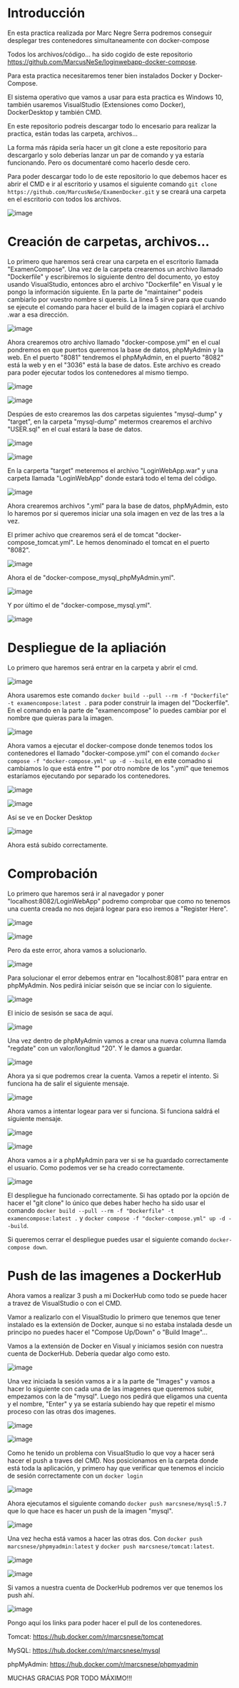 # Introducción

En esta practica realizada por Marc Negre Serra podremos conseguir desplegar tres contenedores simultaneamente con docker-compose

Todos los archivos/código...  ha sido cogido de este repositorio https://github.com/MarcusNeSe/loginwebapp-docker-compose.

Para esta practica necesitaremos tener bien instalados Docker y Docker-Compose.

El sistema operativo que vamos a usar para esta practica es Windows 10, también usaremos VisualStudio (Extensiones como Docker), DockerDesktop y también CMD.

En este repositorio podreis descargar todo lo encesario para realizar la practica, están todas las carpeta, archivos...

La forma más rápida sería hacer un git clone a este repositorio para descargarlo y solo deberías lanzar un par de comando y ya estaría funcionando. Pero os documentaré como hacerlo desde cero.

Para poder descargar todo lo de este repositorio lo que debemos hacer es abrir el CMD e ir al escritorio y usamos el siguiente comando `git clone https://github.com/MarcusNeSe/ExamenDocker.git` y se creará una carpeta en el escritorio con todos los archivos.

![image](https://user-images.githubusercontent.com/101186662/173107829-ce77a140-f994-42df-89cc-d897c4d04d77.png)

# Creación de carpetas, archivos...

Lo primero que haremos será crear una carpeta en el escritorio llamada "ExamenCompose". Una vez de la carpeta crearemos un archivo llamado "Dockerfile" y escribiremos lo siguiente dentro del documento, yo estoy usando VisualStudio, entonces abro el archivo "Dockerfile" en Visual y le pongo la información siguiente. En la parte de "maintainer" podeis cambiarlo por vuestro nombre si quereis. La linea 5 sirve para que cuando se ejecute el comando para hacer el build de la imagen copiará el archivo .war a esa dirección.

![image](https://user-images.githubusercontent.com/101186662/173087285-dae56fd2-b141-43dc-9aab-46a608dec8fb.png)

Ahora crearemos otro archivo llamado "docker-compose.yml" en el cual pondremos en que puertos queremos la base de datos, phpMyAdmin y la web. En el puerto "8081" tendremos el phpMyAdmin, en el puerto "8082" está la web y en el "3036" está la base de datos. Este archivo es creado para poder ejecutar todos los contenedores al mismo tiempo.

![image](https://user-images.githubusercontent.com/101186662/173083514-063602cf-12a6-474c-9009-d8cf63c3ea99.png)

![image](https://user-images.githubusercontent.com/101186662/173083818-a3a304b3-3c02-4138-894d-035713d65d86.png)

Despúes de esto crearemos las dos carpetas siguientes "mysql-dump" y "target", en la carpeta "mysql-dump" metermos crearemos el archivo "USER.sql" en el cual estará la base de datos.

![image](https://user-images.githubusercontent.com/101186662/173084149-1d14b886-2d2e-4a51-b9ca-dbfb54bcd266.png)

![image](https://user-images.githubusercontent.com/101186662/173084219-d9b73359-7afc-42f8-810c-eabdae0aaeb1.png)

En la carperta "target" meteremos el archivo "LoginWebApp.war" y una carpeta llamada "LoginWebApp" donde estará todo el tema del código.

![image](https://user-images.githubusercontent.com/101186662/173084857-136b9f21-40bc-4273-a24c-d2571f0c1c86.png)

Ahora crearemos archivos ".yml" para la base de datos, phpMyAdmin, esto lo haremos por si queremos iniciar una sola imagen en vez de las tres a la vez.

El primer achivo que crearemos será el de tomcat "docker-compose_tomcat.yml". Le hemos denominado el tomcat en el puerto "8082".

![image](https://user-images.githubusercontent.com/101186662/173085719-d5fa6118-74bb-4eca-9a47-2b1e1f8e1da4.png)

Ahora el de "docker-compose_mysql_phpMyAdmin.yml".

![image](https://user-images.githubusercontent.com/101186662/173086001-14c463eb-e89a-4532-80b7-c6d556cfcb38.png)

Y por último el de "docker-compose_mysql.yml".

![image](https://user-images.githubusercontent.com/101186662/173086154-32bfafad-98a2-4ffb-85d5-07c7628bd152.png)

# Despliegue de la apliación

Lo primero que haremos será entrar en la carpeta y abrir el cmd.

![image](https://user-images.githubusercontent.com/101186662/173086938-ed1e5844-d419-4edf-ab6b-f60045c5917a.png)

Ahora usaremos este comando `docker build --pull --rm -f "Dockerfile" -t examencompose:latest .` para poder construir la imagen del "Dockerfile". En el comando en la parte de "examencompose" lo puedes cambiar por el nombre que quieras para la imagen.

![image](https://user-images.githubusercontent.com/101186662/173087388-031d3479-f699-4ccc-bb5c-ce35dae43d7b.png)

Ahora vamos a ejecutar el docker-compose donde tenemos todos los contenedores el llamado "docker-compose.yml" con el comando `docker compose -f "docker-compose.yml" up -d --build`, en este comadno si cambiamos lo que está entre "" por otro nombre de los ".yml" que tenemos estaríamos ejecutando por separado los contenedores.

![image](https://user-images.githubusercontent.com/101186662/173088879-5e4696f4-feb6-49c6-afa4-a14091a7812d.png)

![image](https://user-images.githubusercontent.com/101186662/173088917-e9dc08c0-ffb8-42f0-911e-f1f831bf3a1c.png)

Así se ve en Docker Desktop

![image](https://user-images.githubusercontent.com/101186662/173111871-8c984ec9-e15c-434e-aaf9-d59e6d89d3a9.png)

Ahora está subido correctamente.

# Comprobación

Lo primero que haremos será ir al navegador y poner "localhost:8082/LoginWebApp" podremo comprobar que como no tenemos una cuenta creada no nos dejará logear para eso iremos a "Register Here".

![image](https://user-images.githubusercontent.com/101186662/173090491-0f93b7d0-c8d6-4055-afe3-4ff1f2a70828.png)

![image](https://user-images.githubusercontent.com/101186662/173090539-2f0a3405-690d-4873-9bc1-05daf710883f.png)

Pero da este error, ahora vamos a solucionarlo.

![image](https://user-images.githubusercontent.com/101186662/173090586-a209831e-3274-4df8-a763-1c3a3bb8a62a.png)

Para solucionar el error debemos entrar en "localhost:8081" para entrar en phpMyAdmin. Nos pedirá iniciar seisón que se inciar con lo siguiente.

![image](https://user-images.githubusercontent.com/101186662/173091136-9acfbf8a-e46a-4186-a23d-92f493ef9840.png)

El inicio de sesisón se saca de aquí.

![image](https://user-images.githubusercontent.com/101186662/173091077-2d370d16-2157-45f0-b2f5-745b911349e1.png)

Una vez dentro de phpMyAdmin vamos a crear una nueva columna llamda "regdate" con un valor/longitud "20". Y le damos a guardar.

![image](https://user-images.githubusercontent.com/101186662/173091491-f5697048-d425-4eb6-a4af-ddccbf761692.png)

Ahora ya si que podremos crear la cuenta. Vamos a repetir el intento. Si funciona ha de salir el siguiente mensaje.

![image](https://user-images.githubusercontent.com/101186662/173091735-a7bb4716-003c-4b5a-b9f0-09ba965bd938.png)

Ahora vamos a intentar logear para ver si funciona. Si funciona saldrá el siguiente mensaje.

![image](https://user-images.githubusercontent.com/101186662/173091807-d70ff49e-64cd-4ee5-8366-fa865cfd272d.png)

![image](https://user-images.githubusercontent.com/101186662/173091855-b3ec2e51-a187-46a5-956d-c7695cd78e0f.png)

Ahora vamos a ir a phpMyAdmin para ver si se ha guardado correctamente el usuario. Como podemos ver se ha creado correctamente.

![image](https://user-images.githubusercontent.com/101186662/173092112-78f8d663-de84-4b5a-96bc-cd7ee9a796e0.png)

El despliegue ha funcionado correctamente. Si has optado por la opción de hacer el "git clone" lo único que debes haber hecho ha sido usar el comando `docker build --pull --rm -f "Dockerfile" -t examencompose:latest .` y `docker compose -f "docker-compose.yml" up -d --build`.

Si queremos cerrar el despliegue puedes usar el siguiente comando `docker-compose down`.

# Push de las imagenes a DockerHub

Ahora vamos a realizar 3 push a mi DockerHub como todo se puede hacer a travez de VisualStudio o con el CMD.

Vamor a realizarlo con el VisualStudio lo primero que tenemos que tener instalado es la extensión de Docker, aunque si no estaba instalada desde un principo no puedes hacer el "Compose Up/Down" o "Build Image"...

Vamos a la extensión de Docker en Visual y iniciamos sesión con nuestra cuenta de DockerHub. Debería quedar algo como esto.

![image](https://user-images.githubusercontent.com/101186662/173109480-584bf31d-c0a2-4f9b-9ebe-bb5674bd8d0b.png)

Una vez iniciada la sesión vamos a ir a la parte de "Images" y vamos a hacer lo siguiente con cada una de las imagenes que queremos subir, empezamos con la de "mysql". Luego nos pedirá que eligamos una cuenta y el nombre, "Enter" y ya se estaría subiendo hay que repetir el mismo proceso con las otras dos imagenes.

![image](https://user-images.githubusercontent.com/101186662/173109799-7423368f-2e55-44a3-b41e-e2cd2bdc80d0.png)

![image](https://user-images.githubusercontent.com/101186662/173109950-a1131065-6132-4db2-a1f5-742131e4222f.png)

Como he tenido un problema con VisualStudio lo que voy a hacer será hacer el push a traves del CMD. Nos posicionamos en la carpeta donde está toda la aplicación, y primero hay que verificar que tenemos el incicio de sesión correctamente con un `docker login`

![image](https://user-images.githubusercontent.com/101186662/173110649-ee472607-c081-4bf9-b197-51e8864f85aa.png)

Ahora ejecutamos el siguiente comando `docker push marcsnese/mysql:5.7` que lo que hace es hacer un push de la imagen "mysql".

![image](https://user-images.githubusercontent.com/101186662/173111009-c4e849cc-20d7-46d0-9d9c-b2f435e5189e.png)

Una vez hecha está vamos a hacer las otras dos. Con `docker push marcsnese/phpmyadmin:latest` y `docker push marcsnese/tomcat:latest`.

![image](https://user-images.githubusercontent.com/101186662/173111414-ebfd3e33-c32d-4ff3-9ca3-9958d7207068.png)

![image](https://user-images.githubusercontent.com/101186662/173111534-41bef946-34eb-44bc-b02e-0372fb3d392c.png)

Si vamos a nuestra cuenta de DockerHub podremos ver que tenemos los push ahí.

![image](https://user-images.githubusercontent.com/101186662/173112118-6ce84cac-1ecd-47f1-8fb4-4106da89889e.png)

Pongo aquí los links para poder hacer el pull de los contenedores.

Tomcat: https://hub.docker.com/r/marcsnese/tomcat

MySQL: https://hub.docker.com/r/marcsnese/mysql

phpMyAdmin: https://hub.docker.com/r/marcsnese/phpmyadmin


MUCHAS GRACIAS POR TODO MÁXIMO!!!
